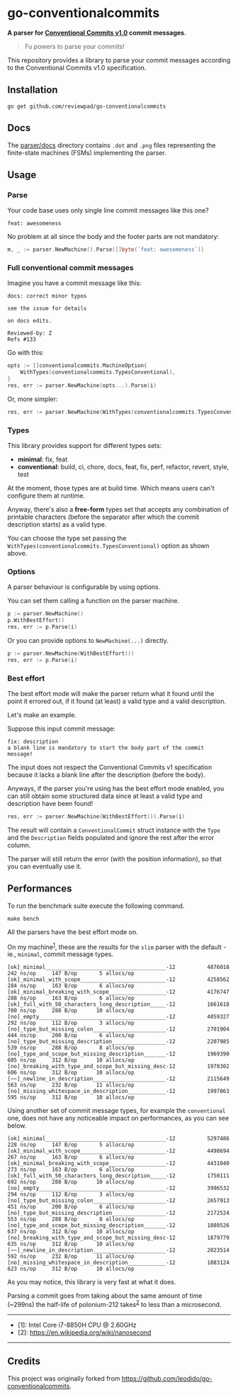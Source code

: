 # go-conventionalcommits

**A parser for [Conventional Commits v1.0](https://www.conventionalcommits.org/en/v1.0.0/#specification) commit messages**.

> Fu powers to parse your commits!

This repository provides a library to parse your commit messages according to the Conventional Commits v1.0 specification.

## Installation

```console
go get github.com/reviewpad/go-conventionalcommits
```

## Docs

The [parser/docs](parser/docs/) directory contains `.dot` and `.png` files representing the finite-state machines (FSMs) implementing the parser.

## Usage

### Parse

Your code base uses only single line commit messages like this one?

```console
feat: awesomeness
```

No problem at all since the body and the footer parts are not mandatory:

```go
m, _ := parser.NewMachine().Parse([]byte(`feat: awesomeness`))
```

### Full conventional commit messages

Imagine you have a commit message like this:

```console
docs: correct minor typos

see the issue for details

on docs edits.

Reviewed-by: Z
Refs #133
```

Go with this:

```go
opts := []conventionalcommits.MachineOption{
    WithTypes(conventionalcommits.TypesConventional),
}
res, err := parser.NewMachine(opts...).Parse(i)
```

Or, more simpler:

```go
res, err := parser.NewMachine(WithTypes(conventionalcommits.TypesConventional)).Parse(i)
```

### Types

This library provides support for different types sets:

- **minimal**: fix, feat
- **conventional**: build, ci, chore, docs, feat, fix, perf, refactor, revert, style, test

At the moment, those types are at build time. Which means users can't configure them at runtime.

Anyway, there's also a **free-form** types set that accepts any combination of printable characters (before the separator after which the commit description starts) as a valid type.

You can choose the type set passing the `WithTypes(conventionalcommits.TypesConventional)` option as shown above.

### Options

A parser behaviour is configurable by using options.

You can set them calling a function on the parser machine.

```go
p := parser.NewMachine()
p.WithBestEffort()
res, err := p.Parse(i)
```

Or you can provide options to `NewMachine(...)` directly.

```go
p := parser.NewMachine(WithBestEffort())
res, err := p.Parse(i)
```

### Best effort

The best effort mode will make the parser return what it found until the point it errored out,
if it found (at least) a valid type and a valid description.

Let's make an example.

Suppose this input commit message:

```console
fix: description
a blank line is mandatory to start the body part of the commit message!
```

The input does not respect the Conventional Commits v1 specification because it lacks a blank line after the description (before the body).

Anyways, if the parser you're using has the best effort mode enabled, you can still obtain some structured data since at least a valid type and description have been found!

```go
res, err := parser.NewMachine(WithBestEffort()).Parse(i)
```

The result will contain a `ConventionalCommit` struct instance with the `Type` and the `Description` fields populated and ignore the rest after the error column.

The parser will still return the error (with the position information), so that you can eventually use it.

## Performances

To run the benchmark suite execute the following command.

```console
make bench
```

All the parsers have the best effort mode on.

On my machine<sup>[1](#mymachine)</sup>, these are the results for the `slim` parser with the default - ie., `minimal`, commit message types.

```console
[ok]_minimal______________________________________-12          4876018       242 ns/op     147 B/op       5 allocs/op
[ok]_minimal_with_scope___________________________-12          4258562       284 ns/op     163 B/op       6 allocs/op
[ok]_minimal_breaking_with_scope__________________-12          4176747       288 ns/op     163 B/op       6 allocs/op
[ok]_full_with_50_characters_long_description_____-12          1661618       700 ns/op     288 B/op      10 allocs/op
[no]_empty________________________________________-12          4059327       292 ns/op     112 B/op       3 allocs/op
[no]_type_but_missing_colon_______________________-12          2701904       444 ns/op     200 B/op       6 allocs/op
[no]_type_but_missing_description_________________-12          2207985       539 ns/op     288 B/op       8 allocs/op
[no]_type_and_scope_but_missing_description_______-12          1969390       605 ns/op     312 B/op      10 allocs/op
[no]_breaking_with_type_and_scope_but_missing_desc-12          1978302       606 ns/op     312 B/op      10 allocs/op
[~~]_newline_in_description_______________________-12          2115649       563 ns/op     232 B/op      11 allocs/op
[no]_missing_whitespace_in_description____________-12          1997863       595 ns/op     312 B/op      10 allocs/op
```

Using another set of commit message types, for example the `conventional` one, does not have any noticeable impact on performances, as you can see below.

```console
[ok]_minimal______________________________________-12          5297486       228 ns/op     147 B/op       5 allocs/op
[ok]_minimal_with_scope___________________________-12          4498694       267 ns/op     163 B/op       6 allocs/op
[ok]_minimal_breaking_with_scope__________________-12          4431040       273 ns/op     163 B/op       6 allocs/op
[ok]_full_with_50_characters_long_description_____-12          1750111       692 ns/op     288 B/op      10 allocs/op
[no]_empty________________________________________-12          3996532       294 ns/op     112 B/op       3 allocs/op
[no]_type_but_missing_colon_______________________-12          2657913       451 ns/op     200 B/op       6 allocs/op
[no]_type_but_missing_description_________________-12          2172524       553 ns/op     288 B/op       8 allocs/op
[no]_type_and_scope_but_missing_description_______-12          1880526       637 ns/op     312 B/op      10 allocs/op
[no]_breaking_with_type_and_scope_but_missing_desc-12          1879779       635 ns/op     312 B/op      10 allocs/op
[~~]_newline_in_description_______________________-12          2023514       592 ns/op     232 B/op      11 allocs/op
[no]_missing_whitespace_in_description____________-12          1883124       623 ns/op     312 B/op      10 allocs/op
```

As you may notice, this library is very fast at what it does.

Parsing a commit goes from taking about the same amount of time (~299ns) the half-life of polonium-212 takes<sup>[2](#nanosecondwiki)</sup> to less than a microsecond.

---

- <a name="mymachine">[1]</a>: Intel Core i7-8850H CPU @ 2.60GHz
- <a name="nanosecondwiki">[2]</a>: <https://en.wikipedia.org/wiki/nanosecond>

---

## Credits

This project was originally forked from https://github.com/leodido/go-conventionalcommits.
